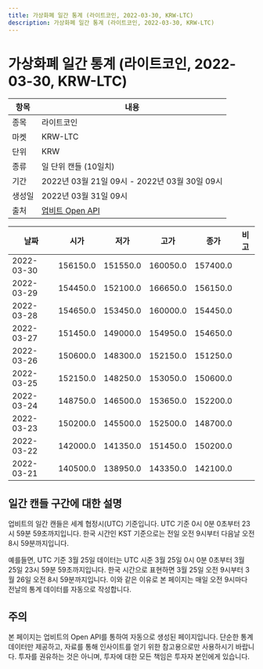 ```yaml
---
title: 가상화폐 일간 통계 (라이트코인, 2022-03-30, KRW-LTC)
description: 가상화폐 일간 통계 (라이트코인, 2022-03-30, KRW-LTC)
---
```



가상화폐 일간 통계 (라이트코인, 2022-03-30, KRW-LTC)
===

|항목|내용|
|--|--|
|종목|라이트코인|
|마켓|KRW-LTC|
|단위|KRW|
|종류|일 단위 캔들 (10일치)|
|기간|2022년 03월 21일 09시 - 2022년 03월 30일 09시|
|생성일|2022년 03월 31일 09시|
|출처|[업비트 Open API](https://docs.upbit.com)|


|날짜|시가|저가|고가|종가|비고|
|--|--|--|--|--|--|
|2022-03-30|156150.0|151550.0|160050.0|157400.0|    |
|2022-03-29|154450.0|152100.0|166650.0|156150.0|    |
|2022-03-28|154650.0|153450.0|160000.0|154450.0|    |
|2022-03-27|151450.0|149000.0|154950.0|154650.0|    |
|2022-03-26|150600.0|148300.0|152150.0|151250.0|    |
|2022-03-25|152150.0|148250.0|153050.0|150600.0|    |
|2022-03-24|148750.0|146500.0|153650.0|152200.0|    |
|2022-03-23|150200.0|145500.0|152500.0|148700.0|    |
|2022-03-22|142000.0|141350.0|151450.0|150200.0|    |
|2022-03-21|140500.0|138950.0|143350.0|142100.0|    |


일간 캔들 구간에 대한 설명
---


업비트의 일간 캔들은 세계 협정시(UTC) 기준입니다. 
UTC 기준 0시 0분 0초부터 23시 59분 59초까지입니다. 
한국 시간인 KST 기준으로는 전일 오전 9시부터 다음날 오전 8시 59분까지입니다. 


예를들면, UTC 기준 3월 25일 데이터는 UTC 시준 3월 25일 0시 0분 0초부터 3월 25일 23시 59분 59초까지입니다. 
한국 시간으로 표현하면 3월 25일 오전 9시부터 3월 26일 오전 8시 59분까지입니다. 
이와 같은 이유로 본 페이지는 매일 오전 9시마다 전날의 통계 데이터를 자동으로 작성합니다. 


주의
---


본 페이지는 업비트의 Open API를 통하여 자동으로 생성된 페이지입니다. 
단순한 통계 데이터만 제공하고, 자료를 통해 인사이트를 얻기 위한 참고용으로만 사용하시기 바랍니다. 
투자를 권유하는 것은 아니며, 투자에 대한 모든 책임은 투자자 본인에게 있습니다. 
